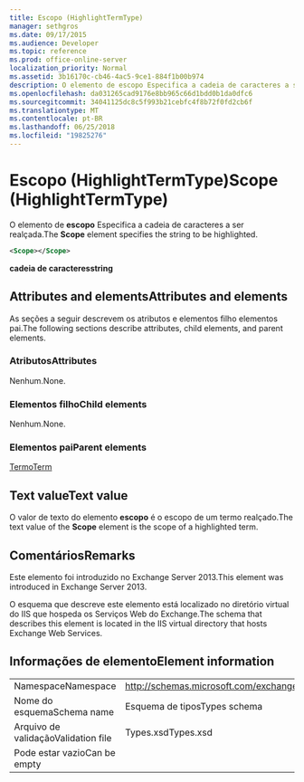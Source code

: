 ```yaml
---
title: Escopo (HighlightTermType)
manager: sethgros
ms.date: 09/17/2015
ms.audience: Developer
ms.topic: reference
ms.prod: office-online-server
localization_priority: Normal
ms.assetid: 3b16170c-cb46-4ac5-9ce1-884f1b00b974
description: O elemento de escopo Especifica a cadeia de caracteres a ser realçada.
ms.openlocfilehash: da031265cad9176e8bb965c66d1bdd0b1da0dfc6
ms.sourcegitcommit: 34041125dc8c5f993b21cebfc4f8b72f0fd2cb6f
ms.translationtype: MT
ms.contentlocale: pt-BR
ms.lasthandoff: 06/25/2018
ms.locfileid: "19825276"
---
```

# <a name="scope-highlighttermtype"></a><span data-ttu-id="66856-103">Escopo (HighlightTermType)</span><span class="sxs-lookup"><span data-stu-id="66856-103">Scope (HighlightTermType)</span></span>

<span data-ttu-id="66856-104">O elemento de **escopo** Especifica a cadeia de caracteres a ser realçada.</span><span class="sxs-lookup"><span data-stu-id="66856-104">The **Scope** element specifies the string to be highlighted.</span></span> 
  
```XML
<Scope></Scope>
```

 <span data-ttu-id="66856-105">**cadeia de caracteres**</span><span class="sxs-lookup"><span data-stu-id="66856-105">**string**</span></span>
## <a name="attributes-and-elements"></a><span data-ttu-id="66856-106">Attributes and elements</span><span class="sxs-lookup"><span data-stu-id="66856-106">Attributes and elements</span></span>

<span data-ttu-id="66856-107">As seções a seguir descrevem os atributos e elementos filho elementos pai.</span><span class="sxs-lookup"><span data-stu-id="66856-107">The following sections describe attributes, child elements, and parent elements.</span></span>
  
### <a name="attributes"></a><span data-ttu-id="66856-108">Atributos</span><span class="sxs-lookup"><span data-stu-id="66856-108">Attributes</span></span>

<span data-ttu-id="66856-109">Nenhum.</span><span class="sxs-lookup"><span data-stu-id="66856-109">None.</span></span>
  
### <a name="child-elements"></a><span data-ttu-id="66856-110">Elementos filho</span><span class="sxs-lookup"><span data-stu-id="66856-110">Child elements</span></span>

<span data-ttu-id="66856-111">Nenhum.</span><span class="sxs-lookup"><span data-stu-id="66856-111">None.</span></span>
  
### <a name="parent-elements"></a><span data-ttu-id="66856-112">Elementos pai</span><span class="sxs-lookup"><span data-stu-id="66856-112">Parent elements</span></span>

[<span data-ttu-id="66856-113">Termo</span><span class="sxs-lookup"><span data-stu-id="66856-113">Term</span></span>](term.md)
  
## <a name="text-value"></a><span data-ttu-id="66856-114">Text value</span><span class="sxs-lookup"><span data-stu-id="66856-114">Text value</span></span>

<span data-ttu-id="66856-115">O valor de texto do elemento **escopo** é o escopo de um termo realçado.</span><span class="sxs-lookup"><span data-stu-id="66856-115">The text value of the **Scope** element is the scope of a highlighted term.</span></span> 
  
## <a name="remarks"></a><span data-ttu-id="66856-116">Comentários</span><span class="sxs-lookup"><span data-stu-id="66856-116">Remarks</span></span>

<span data-ttu-id="66856-117">Este elemento foi introduzido no Exchange Server 2013.</span><span class="sxs-lookup"><span data-stu-id="66856-117">This element was introduced in Exchange Server 2013.</span></span>
  
<span data-ttu-id="66856-118">O esquema que descreve este elemento está localizado no diretório virtual do IIS que hospeda os Serviços Web do Exchange.</span><span class="sxs-lookup"><span data-stu-id="66856-118">The schema that describes this element is located in the IIS virtual directory that hosts Exchange Web Services.</span></span>
  
## <a name="element-information"></a><span data-ttu-id="66856-119">Informações de elemento</span><span class="sxs-lookup"><span data-stu-id="66856-119">Element information</span></span>

|||
|:-----|:-----|
|<span data-ttu-id="66856-120">Namespace</span><span class="sxs-lookup"><span data-stu-id="66856-120">Namespace</span></span>  <br/> |http://schemas.microsoft.com/exchange/services/2006/types  <br/> |
|<span data-ttu-id="66856-121">Nome do esquema</span><span class="sxs-lookup"><span data-stu-id="66856-121">Schema name</span></span>  <br/> |<span data-ttu-id="66856-122">Esquema de tipos</span><span class="sxs-lookup"><span data-stu-id="66856-122">Types schema</span></span>  <br/> |
|<span data-ttu-id="66856-123">Arquivo de validação</span><span class="sxs-lookup"><span data-stu-id="66856-123">Validation file</span></span>  <br/> |<span data-ttu-id="66856-124">Types.xsd</span><span class="sxs-lookup"><span data-stu-id="66856-124">Types.xsd</span></span>  <br/> |
|<span data-ttu-id="66856-125">Pode estar vazio</span><span class="sxs-lookup"><span data-stu-id="66856-125">Can be empty</span></span>  <br/> ||
   


